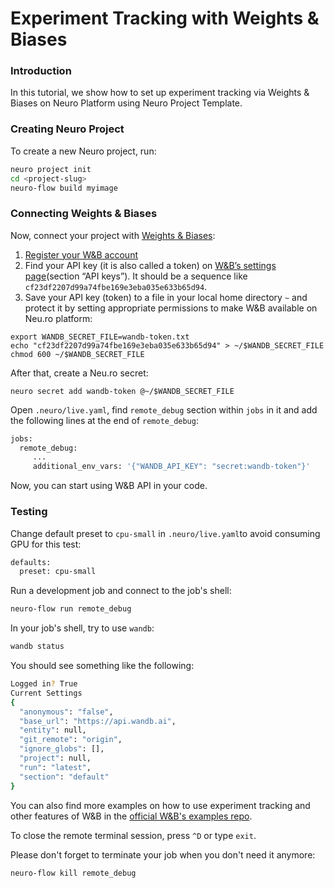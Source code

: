 # Experiment Tracking with Weights & Biases

### 

### Introduction

In this tutorial, we show how to set up experiment tracking via Weights & Biases on Neuro Platform using Neuro Project Template.

### Creating Neuro Project

To create a new Neuro project, run:

```bash
neuro project init
cd <project-slug>
neuro-flow build myimage
```

### Connecting Weights & Biases

Now, connect your project with [Weights & Biases](https://www.wandb.com/):

1. [Register your W&B account](https://app.wandb.ai/login?signup=true)
2. Find your API key \(it is also called a token\) on [W&B’s settings page](https://app.wandb.ai/settings)\(section “API keys”\). It should be a sequence like `cf23df2207d99a74fbe169e3eba035e633b65d94`.
3. Save your API key \(token\) to a file in your local home directory `~` and protect it by setting appropriate permissions to make W&B available on Neu.ro platform:

```text
export WANDB_SECRET_FILE=wandb-token.txt
echo "cf23df2207d99a74fbe169e3eba035e633b65d94" > ~/$WANDB_SECRET_FILE
chmod 600 ~/$WANDB_SECRET_FILE
```

After that, create a Neu.ro secret:

```text
neuro secret add wandb-token @~/$WANDB_SECRET_FILE
```

Open `.neuro/live.yaml`, find `remote_debug` section within `jobs` in it and add the following lines at the end of `remote_debug`:

```bash
jobs:
  remote_debug:
     ...
     additional_env_vars: '{"WANDB_API_KEY": "secret:wandb-token"}'
```

Now, you can start using W&B API in your code.

### Testing

Change default preset to `cpu-small` in `.neuro/live.yaml`to avoid consuming GPU for this test:

```bash
defaults:
  preset: cpu-small
```

Run a development job and connect to the job's shell:

```bash
neuro-flow run remote_debug
```

In your job's shell, try to use `wandb`:

```bash
wandb status
```

You should see something like the following:

```bash
Logged in? True
Current Settings
{
  "anonymous": "false",
  "base_url": "https://api.wandb.ai",
  "entity": null,
  "git_remote": "origin",
  "ignore_globs": [],
  "project": null,
  "run": "latest",
  "section": "default"
}
```

You can also find more examples on how to use experiment tracking and other features of W&B in the [official W&B's examples repo](https://github.com/wandb/examples).

To close the remote terminal session, press `^D` or type `exit`.

Please don't forget to terminate your job when you don't need it anymore:

```bash
neuro-flow kill remote_debug
```

